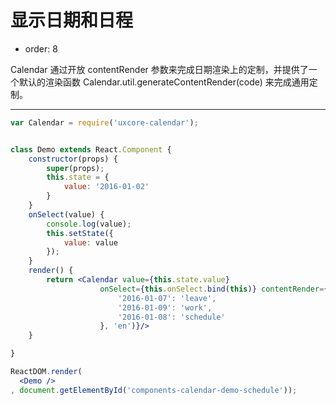 # 显示日期和日程

- order: 8

Calendar 通过开放 contentRender 参数来完成日期渲染上的定制，并提供了一个默认的渲染函数 Calendar.util.generateContentRender(code) 来完成通用定制。

---

````jsx
var Calendar = require('uxcore-calendar');


class Demo extends React.Component {
    constructor(props) {
        super(props);
        this.state = {
            value: '2016-01-02'
        }
    }
    onSelect(value) {
        console.log(value);
        this.setState({
            value: value
        });
    }
    render() {
        return <Calendar value={this.state.value} 
                    onSelect={this.onSelect.bind(this)} contentRender={Calendar.util.generateContentRender({
                        '2016-01-07': 'leave',
                        '2016-01-09': 'work',
                        '2016-01-08': 'schedule'
                    }, 'en')}/>
    }

}

ReactDOM.render(
  <Demo />
, document.getElementById('components-calendar-demo-schedule'));
````
